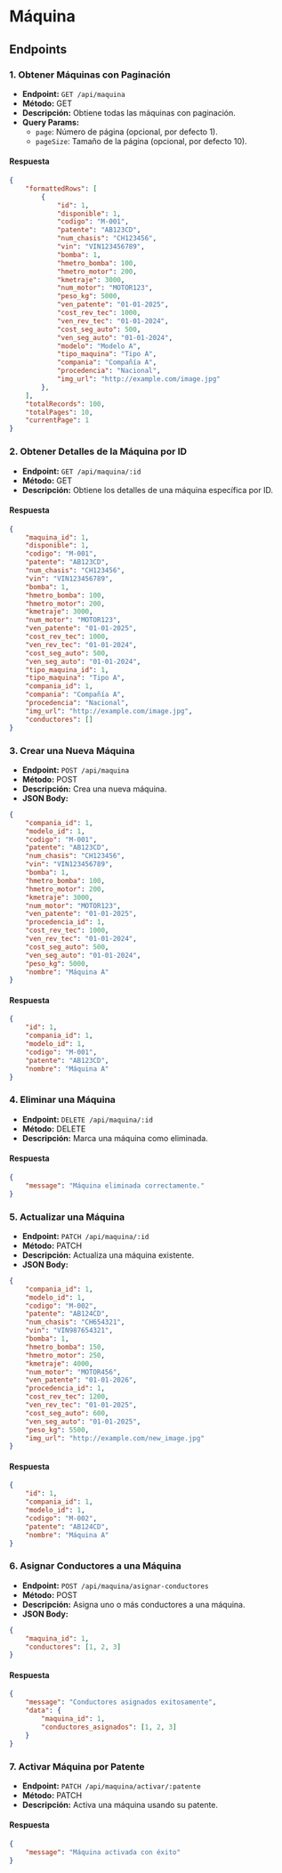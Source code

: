 # Máquina

## Endpoints

### 1. Obtener Máquinas con Paginación
- **Endpoint:** `GET /api/maquina`
- **Método:** GET
- **Descripción:** Obtiene todas las máquinas con paginación.
- **Query Params:**
  - `page`: Número de página (opcional, por defecto 1).
  - `pageSize`: Tamaño de la página (opcional, por defecto 10).

#### Respuesta
```json
{
    "formattedRows": [
        {
            "id": 1,
            "disponible": 1,
            "codigo": "M-001",
            "patente": "AB123CD",
            "num_chasis": "CH123456",
            "vin": "VIN123456789",
            "bomba": 1,
            "hmetro_bomba": 100,
            "hmetro_motor": 200,
            "kmetraje": 3000,
            "num_motor": "MOTOR123",
            "peso_kg": 5000,
            "ven_patente": "01-01-2025",
            "cost_rev_tec": 1000,
            "ven_rev_tec": "01-01-2024",
            "cost_seg_auto": 500,
            "ven_seg_auto": "01-01-2024",
            "modelo": "Modelo A",
            "tipo_maquina": "Tipo A",
            "compania": "Compañía A",
            "procedencia": "Nacional",
            "img_url": "http://example.com/image.jpg"
        },
    ],
    "totalRecords": 100,
    "totalPages": 10,
    "currentPage": 1
}
```

### 2. Obtener Detalles de la Máquina por ID
- **Endpoint:** `GET /api/maquina/:id`
- **Método:** GET
- **Descripción:** Obtiene los detalles de una máquina específica por ID.

#### Respuesta
```json
{
    "maquina_id": 1,
    "disponible": 1,
    "codigo": "M-001",
    "patente": "AB123CD",
    "num_chasis": "CH123456",
    "vin": "VIN123456789",
    "bomba": 1,
    "hmetro_bomba": 100,
    "hmetro_motor": 200,
    "kmetraje": 3000,
    "num_motor": "MOTOR123",
    "ven_patente": "01-01-2025",
    "cost_rev_tec": 1000,
    "ven_rev_tec": "01-01-2024",
    "cost_seg_auto": 500,
    "ven_seg_auto": "01-01-2024",
    "tipo_maquina_id": 1,
    "tipo_maquina": "Tipo A",
    "compania_id": 1,
    "compania": "Compañía A",
    "procedencia": "Nacional",
    "img_url": "http://example.com/image.jpg",
    "conductores": []
}
```

### 3. Crear una Nueva Máquina
- **Endpoint:** `POST /api/maquina`
- **Método:** POST
- **Descripción:** Crea una nueva máquina.
- **JSON Body:**
```json
{
    "compania_id": 1,
    "modelo_id": 1,
    "codigo": "M-001",
    "patente": "AB123CD",
    "num_chasis": "CH123456",
    "vin": "VIN123456789",
    "bomba": 1,
    "hmetro_bomba": 100,
    "hmetro_motor": 200,
    "kmetraje": 3000,
    "num_motor": "MOTOR123",
    "ven_patente": "01-01-2025",
    "procedencia_id": 1,
    "cost_rev_tec": 1000,
    "ven_rev_tec": "01-01-2024",
    "cost_seg_auto": 500,
    "ven_seg_auto": "01-01-2024",
    "peso_kg": 5000,
    "nombre": "Máquina A"
}
```

#### Respuesta
```json
{
    "id": 1,
    "compania_id": 1,
    "modelo_id": 1,
    "codigo": "M-001",
    "patente": "AB123CD",
    "nombre": "Máquina A"
}
```

### 4. Eliminar una Máquina
- **Endpoint:** `DELETE /api/maquina/:id`
- **Método:** DELETE
- **Descripción:** Marca una máquina como eliminada.

#### Respuesta
```json
{
    "message": "Máquina eliminada correctamente."
}
```

### 5. Actualizar una Máquina
- **Endpoint:** `PATCH /api/maquina/:id`
- **Método:** PATCH
- **Descripción:** Actualiza una máquina existente.
- **JSON Body:**
```json
{
    "compania_id": 1,
    "modelo_id": 1,
    "codigo": "M-002",
    "patente": "AB124CD",
    "num_chasis": "CH654321",
    "vin": "VIN987654321",
    "bomba": 1,
    "hmetro_bomba": 150,
    "hmetro_motor": 250,
    "kmetraje": 4000,
    "num_motor": "MOTOR456",
    "ven_patente": "01-01-2026",
    "procedencia_id": 1,
    "cost_rev_tec": 1200,
    "ven_rev_tec": "01-01-2025",
    "cost_seg_auto": 600,
    "ven_seg_auto": "01-01-2025",
    "peso_kg": 5500,
    "img_url": "http://example.com/new_image.jpg"
}
```

#### Respuesta
```json
{
    "id": 1,
    "compania_id": 1,
    "modelo_id": 1,
    "codigo": "M-002",
    "patente": "AB124CD",
    "nombre": "Máquina A"
}
```

### 6. Asignar Conductores a una Máquina
- **Endpoint:** `POST /api/maquina/asignar-conductores`
- **Método:** POST
- **Descripción:** Asigna uno o más conductores a una máquina.
- **JSON Body:**
```json
{
    "maquina_id": 1,
    "conductores": [1, 2, 3]
}
```

#### Respuesta
```json
{
    "message": "Conductores asignados exitosamente",
    "data": {
        "maquina_id": 1,
        "conductores_asignados": [1, 2, 3]
    }
}
```

### 7. Activar Máquina por Patente
- **Endpoint:** `PATCH /api/maquina/activar/:patente`
- **Método:** PATCH
- **Descripción:** Activa una máquina usando su patente.

#### Respuesta
```json
{
    "message": "Máquina activada con éxito"
}
```